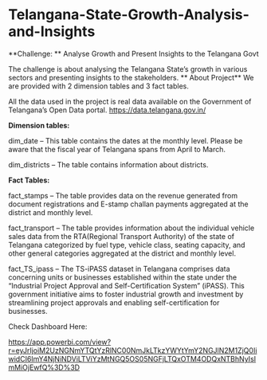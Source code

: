 # Telangana-State-Growth-Analysis-and-Insights
**Challenge: **
Analyse Growth and Present Insights to the Telangana Govt

The challenge is about analysing the Telangana State’s growth in various sectors and presenting insights to the stakeholders.
**
About Project**
We are provided with 2 dimension tables and 3 fact tables.

All the data used in the project is real data available on the Government of Telangana’s Open Data portal.
https://data.telangana.gov.in/

**Dimension tables:**

dim_date – This table contains the dates at the monthly level. Please be aware that the fiscal year of Telangana spans from April to March.

dim_districts – The table contains information about districts.

**Fact Tables:**

fact_stamps – The table provides data on the revenue generated from document registrations and E-stamp challan payments aggregated at the district and monthly level.

fact_transport – The table provides information about the individual vehicle sales data from the RTA(Regional Transport Authority) of the state of Telangana categorized by fuel type, vehicle class, seating capacity, and other general categories aggregated at the district and monthly level.

fact_TS_ipass – The TS-iPASS dataset in Telangana comprises data concerning units or businesses established within the state under the “Industrial Project Approval and Self-Certification System” (iPASS). This government initiative aims to foster industrial growth and investment by streamlining project approvals and enabling self-certification for businesses.

Check Dashboard Here:

https://app.powerbi.com/view?r=eyJrIjoiM2UzNGNmYTQtYzRlNC00NmJkLTkzYWYtYmY2NGJlN2M1ZjQ0IiwidCI6ImY4NjNiNDViLTViYzMtNGQ5OS05NGFjLTQxOTM4ODQxNTBhNyIsImMiOjEwfQ%3D%3D
